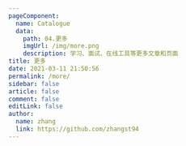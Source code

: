 ```yaml
---
pageComponent:
  name: Catalogue
  data:
    path: 04.更多
    imgUrl: /img/more.png
    description: 学习、面试、在线工具等更多文章和页面
title: 更多
date: 2021-03-11 21:50:56
permalink: /more/
sidebar: false
article: false
comment: false
editLink: false
author:
  name: zhang
  link: https://github.com/zhangst94
---
```

